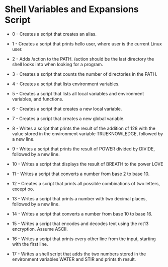 # Shell Variables and Expansions Script

* 0 - Creates a script that creates an alias.

* 1 - Creates a script that prints hello user, where user is the current Linux user.

* 2 - Adds /action to the PATH. /action should be the last directory the shell looks into when looking for a program.

* 3 - Creates a script that counts the number of directories in the PATH.

* 4 - Creates a script that lists environment variables.

* 5 - Creates a script that lists all local variables and environment variables, and functions.

* 6 - Creates a script that creates a new local variable.

* 7 - Creates a script that creates a new global variable.

* 8 - Writes a script that prints the result of the addition of 128 with the value stored in the environment variable TRUEKNOWLEDGE, followed by a new line.

* 9 - Writes a script that prints the result of POWER divided by DIVIDE, followed by a new line.

* 10 - Writes a script that displays the result of BREATH to the power LOVE

* 11 - Writes a script that converts a number from base 2 to base 10.

* 12 - Creates a script that prints all possible combinations of two letters, except oo.

* 13 - Writes a script that prints a number with two decimal places, followed by a new line.

* 14 - Writes a script that converts a number from base 10 to base 16.

* 15 - Writes a script that encodes and decodes text using the rot13 encryption. Assume ASCII.

* 16 - Writes a script that prints every other line from the input, starting with the first line.

* 17 - Writes a shell script that adds the two numbers stored in the environment variables WATER and STIR and prints th result.
